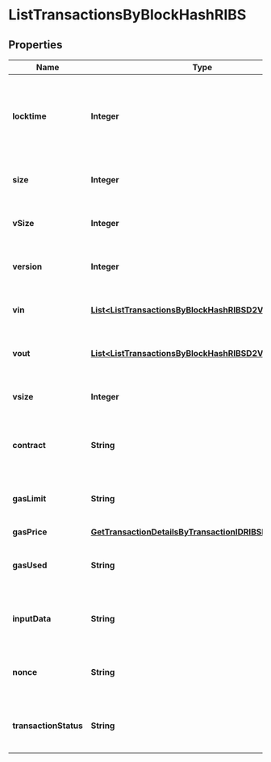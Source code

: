 

# ListTransactionsByBlockHashRIBS


## Properties

Name | Type | Description | Notes
------------ | ------------- | ------------- | -------------
**locktime** | **Integer** | Represents the time at which a particular transaction can be added to the blockchain. | 
**size** | **Integer** | Represents the total size of this transaction. | 
**vSize** | **Integer** | Represents the virtual size of this transaction. | 
**version** | **Integer** | Represents transaction version number. | 
**vin** | [**List&lt;ListTransactionsByBlockHashRIBSD2Vin&gt;**](ListTransactionsByBlockHashRIBSD2Vin.md) | Represents the transaction inputs. | 
**vout** | [**List&lt;ListTransactionsByBlockHashRIBSD2Vout&gt;**](ListTransactionsByBlockHashRIBSD2Vout.md) | Represents the transaction outputs. | 
**vsize** | **Integer** | Represents the virtual size of this transaction. | 
**contract** | **String** | Numeric representation of the transaction contract | 
**gasLimit** | **String** | String representation of the transaction gas | 
**gasPrice** | [**GetTransactionDetailsByTransactionIDRIBSBSCGasPrice**](GetTransactionDetailsByTransactionIDRIBSBSCGasPrice.md) |  | 
**gasUsed** | **String** | Numeric representation of the transaction gas used | 
**inputData** | **String** | Numeric representation of the transaction input | 
**nonce** | **String** | Numeric representation of the transaction nonce | 
**transactionStatus** | **String** | String representation of the transaction status | 



